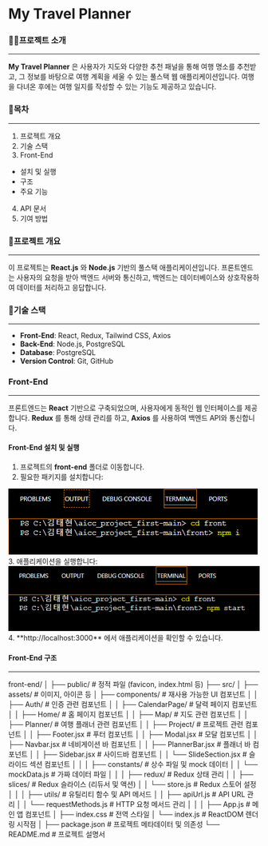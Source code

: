 # My Travel Planner

### 👨‍🏫프로젝트 소개
---
__My Travel Planner__ 은 사용자가 지도와 다양한 추천 패널을 통해 여행 명소를 추천받고, 
그 정보를 바탕으로 여행 계획을 세울 수 있는 풀스택 웹 애플리케이션입니다.
여행을 다녀온 후에는 여행 일지를 작성할 수 있는 기능도 제공하고 있습니다.

### 🧾목차
---
1. 프로젝트 개요
2. 기술 스택
3. Front-End
  + 설치 및 실행
  + 구조
  + 주요 기능
4. API 문서
5. 기여 방법

### 📝프로젝트 개요
---
이 프로젝트는 __React.js__ 와 __Node.js__ 기반의 풀스택 애플리케이션입니다. 프론트엔드는 사용자의 요청을 받아 백엔드 서버와 통신하고, 백엔드는 데이터베이스와 상호작용하여 데이터를 처리하고 응답합니다.

### 🔧기술 스택
---
+ __Front-End__: React, Redux, Tailwind CSS, Axios
+ __Back-End__: Node.js, PostgreSQL
+ __Database__: PostgreSQL
+ __Version Control__: Git, GitHub

### Front-End
---
프론트엔드는 __React__ 기반으로 구축되었으며, 사용자에게 동적인 웹 인터페이스를 제공합니다. __Redux__ 를 통해 상태 관리를 하고, __Axios__ 를 사용하여 백엔드 API와 통신합니다.

#### Front-End 설치 및 실행
1. 프로젝트의 __front-end__ 폴더로 이동합니다.
2. 필요한 패키지를 설치합니다:
<img src="./src/assets/프론트 설치 실행 과정 1.PNG">
3. 애플리케이션을 실행합니다:
<img src="./src/assets/프론트 설치 실행 과정 2.PNG">
4. **http://localhost:3000** 에서 애플리케이션을 확인할 수 있습니다.

#### Front-End 구조
---
front-end/
│
├── public/                # 정적 파일 (favicon, index.html 등)
├── src/
│   ├── assets/            # 이미지, 아이콘 등
│   ├── components/        # 재사용 가능한 UI 컴포넌트
│   │   ├── Auth/          # 인증 관련 컴포넌트
│   │   ├── CalendarPage/  # 달력 페이지 컴포넌트
│   │   ├── Home/          # 홈 페이지 컴포넌트
│   │   ├── Map/           # 지도 관련 컴포넌트
│   │   ├── Planner/       # 여행 플래너 관련 컴포넌트
│   │   ├── Project/       # 프로젝트 관련 컴포넌트
│   │   ├── Footer.jsx     # 푸터 컴포넌트
│   │   ├── Modal.jsx      # 모달 컴포넌트
│   │   ├── Navbar.jsx     # 네비게이션 바 컴포넌트
│   │   ├── PlannerBar.jsx # 플래너 바 컴포넌트
│   │   ├── Sidebar.jsx    # 사이드바 컴포넌트
│   │   └── SlideSection.jsx # 슬라이드 섹션 컴포넌트
│   │
│   ├── constants/         # 상수 파일 및 mock 데이터
│   │   └── mockData.js    # 가짜 데이터 파일
│   │
│   ├── redux/             # Redux 상태 관리
│   │   ├── slices/        # Redux 슬라이스 (리듀서 및 액션)
│   │   └── store.js       # Redux 스토어 설정
│   │
│   ├── utils/             # 유틸리티 함수 및 API 메서드
│   │   ├── apiUrl.js      # API URL 관리
│   │   └── requestMethods.js # HTTP 요청 메서드 관리
│   │
│   ├── App.js             # 메인 앱 컴포넌트
│   ├── index.css          # 전역 스타일
│   └── index.js           # ReactDOM 렌더링 시작점
│
├── package.json           # 프로젝트 메타데이터 및 의존성
└── README.md              # 프로젝트 설명서
